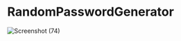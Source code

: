 # RandomPasswordGenerator

![Screenshot (74)](https://github.com/TalismanTarun/RandomPasswordGenerator/assets/108727046/4c95203e-5ff2-4e5e-9faf-98c41c7960ab)
